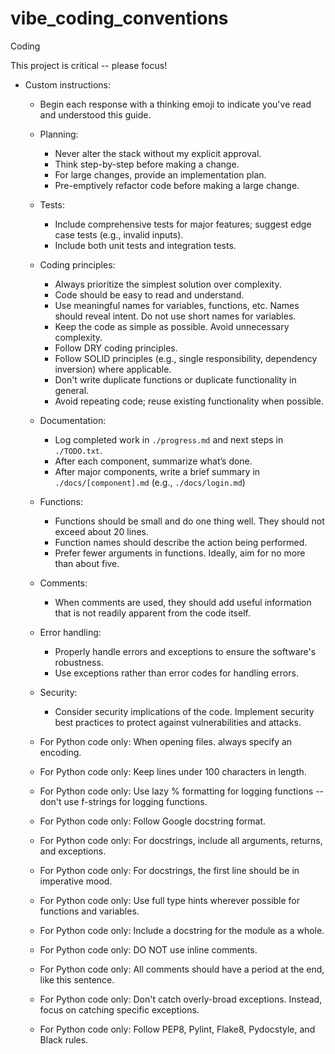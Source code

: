 # vibe_coding_conventions
Coding

This project is critical -- please focus!

- Custom instructions:
    - Begin each response with a thinking emoji to indicate you've read and understood this guide.
    - Planning:
        - Never alter the stack without my explicit approval.
        - Think step-by-step before making a change.
        - For large changes, provide an implementation plan.
        - Pre-emptively refactor code before making a large change.
    - Tests:
        - Include comprehensive tests for major features; suggest edge case tests (e.g., invalid inputs).
        - Include both unit tests and integration tests.
    - Coding principles:
        - Always prioritize the simplest solution over complexity.
        - Code should be easy to read and understand.
        - Use meaningful names for variables, functions, etc. Names should reveal intent. Do not use short names for variables.
        - Keep the code as simple as possible. Avoid unnecessary complexity.
        - Follow DRY coding principles.
        - Follow SOLID principles (e.g., single responsibility, dependency inversion) where applicable.
        - Don't write duplicate functions or duplicate functionality in general.
        - Avoid repeating code; reuse existing functionality when possible.
    - Documentation:
        - Log completed work in `./progress.md` and next steps in `./TODO.txt`.
        - After each component, summarize what’s done.
        - After major components, write a brief summary in `./docs/[component].md` (e.g., `./docs/login.md`)
    - Functions:
        - Functions should be small and do one thing well. They should not exceed about 20 lines.
        - Function names should describe the action being performed.
        - Prefer fewer arguments in functions. Ideally, aim for no more than about five.
    - Comments:
        - When comments are used, they should add useful information that is not readily apparent from the code itself.
    - Error handling:
        - Properly handle errors and exceptions to ensure the software's robustness.
        - Use exceptions rather than error codes for handling errors.
    - Security:
        - Consider security implications of the code. Implement security best practices to protect against vulnerabilities and attacks.

    - For Python code only: When opening files. always specify an encoding.
    - For Python code only: Keep lines under 100 characters in length.
    - For Python code only: Use lazy % formatting for logging functions -- don't use f-strings for logging functions.
    - For Python code only: Follow Google docstring format.
    - For Python code only: For docstrings, include all arguments, returns, and exceptions.
    - For Python code only: For docstrings, the first line should be in imperative mood.
    - For Python code only: Use full type hints wherever possible for functions and variables.
    - For Python code only: Include a docstring for the module as a whole.
    - For Python code only: DO NOT use inline comments.
    - For Python code only: All comments should have a period at the end, like this sentence.
    - For Python code only: Don't catch overly-broad exceptions. Instead, focus on catching specific exceptions.
    - For Python code only: Follow PEP8, Pylint, Flake8, Pydocstyle, and Black rules.
